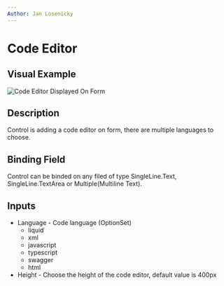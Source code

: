 ```yaml
---
Author: Jan Losenicky
---
```


# Code Editor

## Visual Example

![Code Editor Displayed On Form](/.attachments/applications/Controls/codeeditorcontrol.png)

## Description

Control is adding a code editor on form, there are multiple languages to choose.

## Binding Field

Control can be binded on any filed of type SingleLine.Text, SingleLine.TextArea or Multiple(Multiline Text).

## Inputs

- Language - Code language (OptionSet)
    - liquid
    - xml
    - javascript
    - typescript
    - swagger
    - html
- Height - Choose the height of the code editor, default value is 400px